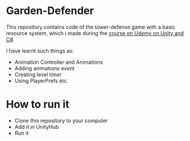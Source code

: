 # Garden-Defender
This repository contains code of the tower-defense game with a basic resource system, which i made during the [course on Udemy on Unity and C#](https://www.udemy.com/course/unitycourse/).

I have learnt such things as:

* Animation Controller and Animations
* Adding animations event
* Creating level timer
* Using PlayerPrefs etc.

# How to run it

* Clone this repository to your computer
* Add it in UnityHub
* Run it
